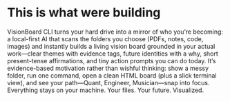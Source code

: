 # This is what were building

VisionBoard CLI turns your hard drive into a mirror of who you’re becoming: a local-first AI that scans the folders you choose (PDFs, notes, code, images) and instantly builds a living vision board grounded in your actual work—clear themes with evidence tags, future identities with a why, short present-tense affirmations, and tiny action prompts you can do today. It’s evidence-based motivation rather than wishful thinking: show a messy folder, run one command, open a clean HTML board (plus a slick terminal view), and see your path—Quant, Engineer, Musician—snap into focus. Everything stays on your machine. Your files. Your future. Visualized.